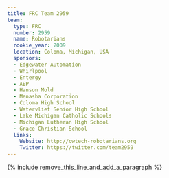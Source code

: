 ```yaml
---
title: FRC Team 2959
team:
  type: FRC
  number: 2959
  name: Robotarians
  rookie_year: 2009
  location: Coloma, Michigan, USA
  sponsors:
  - Edgewater Automation
  - Whirlpool
  - Entergy
  - AEP
  - Hanson Mold
  - Menasha Corporation
  - Coloma High School
  - Watervliet Senior High School
  - Lake Michigan Catholic Schools
  - Michigan Lutheran High School
  - Grace Christian School
  links:
    Website: http://cwtech-robotarians.org
    Twitter: https://twitter.com/team2959
---
```


{% include remove_this_line_and_add_a_paragraph %}